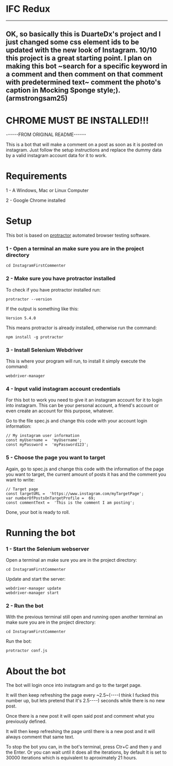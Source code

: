# IFC Redux
----
OK, so basically this is DuarteDx's project and I just changed some css element ids to be updated with the new look of Instagram. 10/10 this project is a great starting point. I plan on making this bot ~search for a specific keyword in a comment and then comment on that comment with predetermined text~  comment the photo's caption in Mocking Sponge style;).(armstrongsam25)
----
# CHROME MUST BE INSTALLED!!!

------FROM ORIGINAL README------

This is a bot that will make a comment on a post as soon as it is posted on instagram. Just follow the setup instructions and replace the dummy data by a valid instagram account data for it to work.

# Requirements
1 - A Windows, Mac or Linux Computer

2 - Google Chrome installed

# Setup
This bot is based on [protractor](https://www.protractortest.org/#/) automated browser testing software.
### 1 - Open a terminal an make sure you are in the project directory
	cd InstagramFirstCommenter

### 2 - Make sure you have protractor installed
To check if you have protractor installed run:

	protractor --version
If the output is something like this:

	Version 5.4.0
This means protractor is already installed, otherwise run the command:

	npm install -g protractor

### 3 - Install Selenium Webdriver
This is where your program will run, to install it simply execute the command:

	webdriver-manager

### 4 - Input valid instagram account credentials
For this bot to work you need to give it an instagram account for it to login into instagram. This can be your personal account, a friend's account or even create an account for this purpose, whatever. 

Go to the file spec.js  and change this code with your account login information:

	// My instagram user information
	const myUsername =  'myUsername';
	const myPassword =  'myPassword123';

### 5 - Choose the page you want to target
Again, go to spec.js and change this code with the information of the page you want to target, the current amount of posts it has and the comment you want to write:

	// Target page
	const targetURL =  'https://www.instagram.com/myTargetPage';
	var numberOfPostsOnTargetProfile =  69;
	const commentText =  'This is the comment I am posting';
	
Done, your bot is ready to roll.

# Running the bot

### 1 - Start the Selenium webserver
Open a terminal an make sure you are in the project directory:
	
	cd InstagramFirstCommenter
	
Update and start the server:

	webdriver-manager update
	webdriver-manager start
	
### 2 - Run the bot
With the previous terminal still open and running open another terminal an make sure you are in the project directory:
	
	cd InstagramFirstCommenter
	
Run the bot:

	protractor conf.js

# About the bot
The bot will login once into instagram and go to the target page.

It will then keep refreshing the page every ~2.5~(----I think I fucked this number up, but lets pretend that it's 2.5----) seconds while there is no new post.

Once there is a new post it will open said post and comment what you previously defined.

It will then keep refreshing the page until there is a new post and it will always comment that same text.

To stop the bot you can, in the bot's terminal, press Ctr+C and then y and the Enter. Or you can wait until it does all the iterations, by default it is set to 30000 iterations which is equivalent to aproximately 21 hours.
